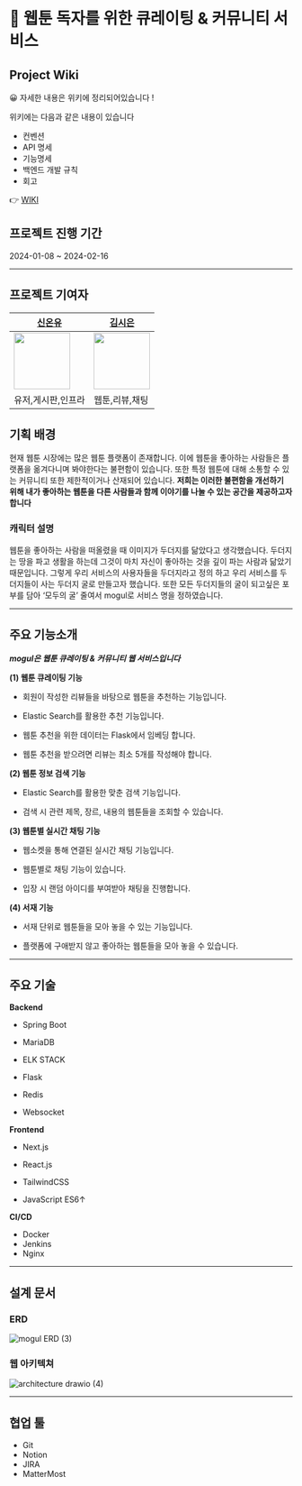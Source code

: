 # 📗 웹툰 독자를 위한 큐레이팅 & 커뮤니티 서비스

## Project Wiki
😀 자세한 내용은 위키에 정리되어있습니다 !

위키에는 다음과 같은 내용이 있습니다

- 컨벤션
- API 명세
- 기능명세
- 백엔드 개발 규칙
- 회고 

👉 [WIKI](https://github.com/SSAFY-Mogul/back-end/wiki)

## 프로젝트 진행 기간

2024-01-08 ~ 2024-02-16

----

## 프로젝트 기여자

|[신온유]([https://github.com/Spring-Trash/lmw](https://github.com/tlsdhsdb))|[김시은]([https://github.com/Spring-Trash/lmw](https://github.com/marie043))|
|---|---|
|<img style="width:100px" src = "https://avatars.githubusercontent.com/tlsdhsdb"/>|<img style="width:100px" src = "https://avatars.githubusercontent.com/marie043"/>|
|유저,게시판,인프라|웹툰,리뷰,채팅|



## 기획 배경

현재 웹툰 시장에는 많은 웹툰 플랫폼이 존재합니다. 이에 웹툰을 좋아하는 사람들은 플랫폼을 옮겨다니며 봐야한다는 불편함이 있습니다. 또한 특정 웹툰에 대해 소통할 수 있는 커뮤니티 또한 제한적이거나 산재되어 있습니다.
**저희는 이러한 불편함을 개선하기 위해 내가 좋아하는 웹툰을 다른 사람들과 함께 이야기를 나눌 수 있는 공간을 제공하고자 합니다**


### 캐릭터 설명

웹툰을 좋아하는 사람을 떠올렸을 때 이미지가 두더지를 닮았다고 생각했습니다. 두더지는 땅을 파고 생활을 하는데 그것이 마치 자신이 좋아하는 것을 깊이 파는 사람과 닮았기 때문입니다. 그렇게 우리 서비스의 사용자들을 두더지라고 정의 하고 우리 서비스를 두더지들이 사는 두더지 굴로 만들고자 했습니다. 또한 모든 두더지들의 굴이 되고싶은 포부를 담아 ‘모두의 굴’ 줄여서 mogul로 서비스 명을 정하였습니다.

----

## 주요 기능소개

***mogul은 웹툰 큐레이팅 & 커뮤니티 웹 서비스입니다***



**(1) 웹툰 큐레이팅 기능**

- 회원이 작성한 리뷰들을 바탕으로 웹툰을 추천하는 기능입니다.

- Elastic Search를 활용한 추천 기능입니다.

- 웹툰 추천을 위한 데이터는 Flask에서 임베딩 합니다.

- 웹툰 추천을 받으려면 리뷰는 최소 5개를 작성해야 합니다.



**(2) 웹툰 정보 검색 기능**

- Elastic Search를 활용한 맞춘 검색 기능입니다.

- 검색 시 관련 제목, 장르, 내용의 웹툰들을 조회할 수 있습니다.



**(3) 웹툰별 실시간 채팅 기능**

- 웹소켓을 통해 연결된 실시간 채팅 기능입니다.

- 웹툰별로 채팅 기능이 있습니다.

- 입장 시 랜덤 아이디를 부여받아 채팅을 진행합니다.



**(4) 서재 기능**

- 서재 단위로 웹툰들을 모아 놓을 수 있는 기능입니다.

- 플랫폼에 구애받지 않고 좋아하는 웹툰들을 모아 놓을 수 있습니다.


---

## 주요 기술

**Backend**

-  Spring Boot

-  MariaDB

-  ELK STACK

-  Flask

-  Redis

-  Websocket



**Frontend**

-  Next.js

-  React.js

-  TailwindCSS

-  JavaScript ES6↑

  

**CI/CD**

- Docker
- Jenkins
- Nginx



---
## 설계 문서


### ERD
![mogul ERD (3)](https://github.com/SSAFY-Mogul/back-end/assets/42714724/68832a67-80c6-49df-afc2-7aed22b29e33)



### 웹 아키텍쳐

![architecture drawio (4)](https://github.com/SSAFY-Mogul/back-end/assets/42714724/3b8ed31a-d488-42b9-96c9-897dbffa93a7)

----

## 협업 툴

- Git
- Notion
- JIRA
- MatterMost





